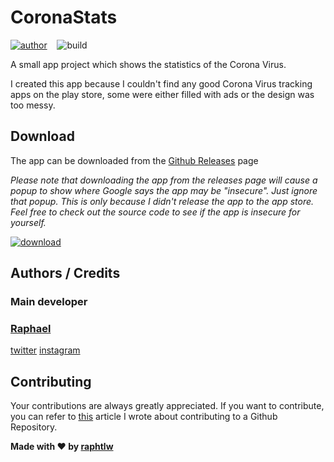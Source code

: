 # CoronaStats

<!-- Badges -->
[![author](https://img.shields.io/badge/Author-raphtlw-lightgrey?style=for-the-badge)](https://github.com/raphtlw)&nbsp;&nbsp;&nbsp;&nbsp;![build](https://img.shields.io/badge/Build-passed-green?style=for-the-badge)

A small app project which shows the statistics of the Corona Virus.

I created this app because I couldn't find any good Corona Virus tracking apps on the play store, some were either filled with ads or the design was too messy.

## Download

<!-- The app can be downloaded from the [Play Store]() -->
The app can be downloaded from the [Github Releases](https://github.com/raphtlw/coronastats/releases) page

*Please note that downloading the app from the releases page will cause a popup to show where Google says the app may be "insecure". Just ignore that popup. This is only because I didn't release the app to the app store. Feel free to check out the source code to see if the app is insecure for yourself.*

[![download](https://img.shields.io/badge/Direct_download-blue?style=for-the-badge)](https://github.com/raphtlw/coronastats/releases/download/0.3.0/coronastats.apk)

## Authors / Credits

### Main developer

### [Raphael](https://github.com/raphtlw)

[twitter](https://twitter.com/raphtlw)
[instagram](https://instagram.com/raphtlw)

## Contributing

Your contributions are always greatly appreciated.
If you want to contribute, you can refer to [this](https://medium.com/javascript-in-plain-english/how-to-contribute-to-a-github-repository-project-78f777623f18) article I wrote about contributing to a Github Repository.

**Made with ❤ by [raphtlw](https://github.com/raphtlw)**

